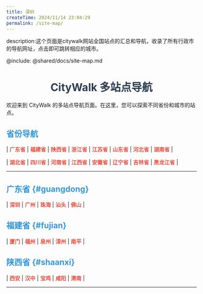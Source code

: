 ```yaml
---
title: 深圳
createTime: 2024/11/14 23:04:29
permalink: /site-map/
---
```

description:这个页面是citywalk网站全国站点的汇总和导航，收录了所有行政市的导航网址，点击即可跳转相应的城市。

@include: @shared/docs/site-map.md

<!-- @include: navbar.md -->


# CityWalk 多站点导航

欢迎来到 CityWalk 的多站点导航页面。在这里，您可以探索不同省份和城市的站点。

## 省份导航


| [广东省](#guangdong) | [福建省](#fujian) | [陕西省](#shaanxi) | [浙江省](#zhejiang) | [江苏省](#jiangsu) | [山东省](#shandong) | [河北省](#hebei) | [湖南省](#hunan) |


| [湖北省](#hubei) | [四川省](#sichuan) | [河南省](#henan) | [江西省](#jiangxi) | [安徽省](#anhui) | [辽宁省](#liaoning) | [吉林省](#jilin) | [黑龙江省](#heilongjiang) |

<!-- 添加更多省份 -->

---

## 广东省 {#guangdong}


| [深圳](https://citywalk.wiki/guangdong/shenzhen) | [广州](https://citywalk.wiki/guangdong/guangzhou) | [珠海](https://citywalk.wiki/guangdong/zhuhai) | [汕头](https://citywalk.wiki/guangdong/shantou) | [佛山](https://citywalk.wiki/guangdong/foshan) |

## 福建省 {#fujian}


| [厦门](https://citywalk.wiki/fujian/xiamen) | [福州](https://citywalk.wiki/fujian/fuzhou) | [泉州](https://citywalk.wiki/fujian/quanzhou) | [漳州](https://citywalk.wiki/fujian/zhangzhou) | [南平](https://citywalk.wiki/fujian/nanping) |

## 陕西省 {#shaanxi}


| [西安](https://citywalk.wiki/shaanxi/xian) | [汉中](https://citywalk.wiki/shaanxi/hanzhong) | [宝鸡](https://citywalk.wiki/shaanxi/baoji) | [咸阳](https://citywalk.wiki/shaanxi/xianyang) | [渭南](https://citywalk.wiki/shaanxi/weinan) |

<!-- 添加更多省份和城市 -->

---

<style>
  h1 {
    text-align: center;
    color: #2c3e50;
  }
  h2 {
    color: #3498db;
  }
  table {
    width: 100%;
    border-collapse: collapse;
    margin-bottom: 20px;
  }
  th, td {
    border: 1px solid #ddd;
    padding: 8px;
    text-align: center;
  }
  a {
    text-decoration: none;
    color: #e74c3c;
    font-weight: bold;
  }
  a:hover {
    color: #c0392b;
  }
</style>